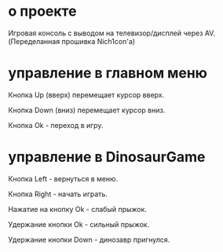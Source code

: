 # о проекте
Игровая консоль с выводом на телевизор/дисплей через AV. (Переделанная прошивка Nich1con'а)
# управление в главном меню
Кнопка Up (вверх) перемещает курсор вверх.

Кнопка Down (вниз) перемещает курсор вниз.

Кнопка Ok - переход в игру.
# управление в DinosaurGame
Кнопка Left - вернуться в меню.


Кнопка Right - начать играть.

Нажатие на кнопку Ok - слабый прыжок.

Удержание кнопки Ok - сильный прыжок.

Удержание кнопки Down - динозавр пригнулся.
